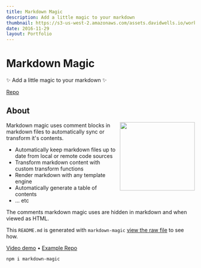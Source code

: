 ```yaml
---
title: Markdown Magic
description: Add a little magic to your markdown
thumbnail: https://s3-us-west-2.amazonaws.com/assets.davidwells.io/work/markdown-magic-logo.jpg
date: 2016-11-29
layout: Portfolio
---
```


# Markdown Magic

✨ Add a little magic to your markdown ✨

[Repo](https://github.com/davidwells/markdown-magic)

## About

<img align="right" width="200" height="183" src="https://cloud.githubusercontent.com/assets/532272/21507867/3376e9fe-cc4a-11e6-9350-7ec4f680da36.gif">Markdown magic uses comment blocks in markdown files to automatically sync or transform it's contents.

- Automatically keep markdown files up to date from local or remote code sources
- Transform markdown content with custom transform functions
- Render markdown with any template engine
- Automatically generate a table of contents
- ... etc

The comments markdown magic uses are hidden in markdown and when viewed as HTML.

This `README.md` is generated with `markdown-magic` [view the raw file](https://raw.githubusercontent.com/DavidWells/markdown-magic/master/README.md) to see how.

[Video demo](http://www.youtube.com/watch?v=4V2utrvxwJ8) • [Example Repo](https://github.com/DavidWells/repo-using-markdown-magic)

```bash
npm i markdown-magic
```
